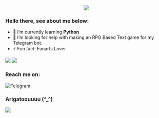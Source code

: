 <p align="center">
  <img src="https://pa1.narvii.com/6099/bc1c421959650c2038fdf789dc93c1faf2fbedf2_hq.gif">

  <h3>Hello there, see about me below:</h3>
  
  - 🌱 I’m currently learning **Python**
  - 🤔 I’m looking for help with making an RPG Based Text game for my Telegram bot.
  - ⚡ Fun fact: Fanarts Lover

  <img src="https://github-readme-stats.vercel.app/api?username=rushkii&show_icons=true&theme=tokyonight">
  <img src="https://github-readme-stats.vercel.app/api/top-langs/?username=rushkii&layout=compact&theme=nightowl">

  <h3>Reach me on:</h3>

  <a href="https://t.me/nekoha" target="_blank"><img src="https://img.shields.io/badge/Telegram-3f5ed8.svg?&?style=social&logo=telegram&color=blue" alt="Telegram"></a>

  <h3>Arigatoouuuu (^_^)</h3>
  <img src="https://64.media.tumblr.com/59fecf45d53e0262082dfae131ad71aa/tumblr_mk8tt6RUkA1rvrw2eo1_r1_400.gif">
</p>
